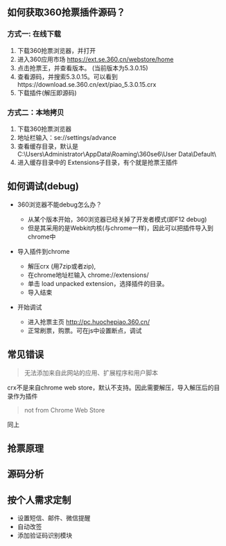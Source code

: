 





## 如何获取360抢票插件源码？


### 方式一: 在线下载
1. 下载360抢票浏览器，并打开
1. 进入360应用市场 https://ext.se.360.cn/webstore/home
1. 点击抢票王，并查看版本。 (当前版本为5.3.0.15)
1. 查看源码，并搜索5.3.0.15。可以看到 https:\/\/download.se.360.cn\/ext\/piao_5.3.0.15.crx
1. 下载插件(解压即源码)



### 方式二：本地拷贝
1. 下载360抢票浏览器
1. 地址栏输入：se://settings/advance
1. 查看缓存目录，默认是 C:\Users\Administrator\AppData\Roaming\360se6\User Data\Default\
1. 进入缓存目录中的 Extensions子目录，有个就是抢票王插件


## 如何调试(debug)

- 360浏览器不能debug怎么办？
  - 从某个版本开始，360浏览器已经关掉了开发者模式(即F12 debug)
  - 但是其采用的是Webkit内核(与chrome一样)，因此可以把插件导入到chrome中

- 导入插件到chrome
  - 解压crx (用7zip或者zip),
  - 在chrome地址栏输入 chrome://extensions/
  - 单击 load unpacked extension，选择插件的目录。
  - 导入结束
- 开始调试
  - 进入抢票主页 http://pc.huochepiao.360.cn/
  - 正常刷票，购票。可在js中设置断点，调试


## 常见错误

>无法添加来自此网站的应用、扩展程序和用户脚本

crx不是来自chrome web store，默认不支持。因此需要解压，导入解压后的目录作为插件

> not from Chrome Web Store

同上



## 抢票原理


## 源码分析



## 按个人需求定制
- 设置短信、邮件、微信提醒
- 自动改签
- 添加验证码识别模块
